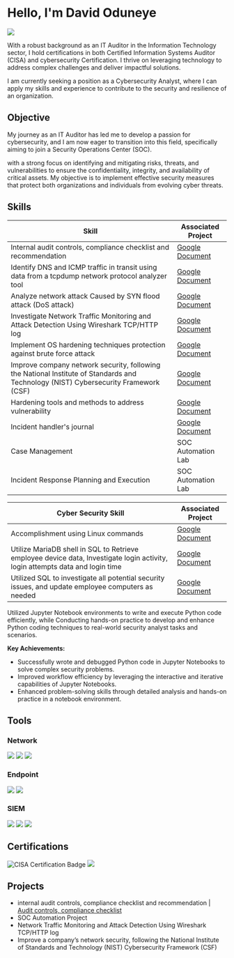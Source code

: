 # Hello, I'm David Oduneye

<a href="https://linkedin.com/in/davidoduneye/"><img src="https://img.shields.io/badge/-LinkedIn-0072b1?&style=for-the-badge&logo=linkedin&logoColor=white" /></a>

With a robust background as an IT Auditor in the Information Technology sector, I hold certifications in both Certified Information Systems Auditor (CISA) and cybersecurity Certification. 
I thrive on leveraging technology to address complex challenges and deliver impactful solutions.

I am currently seeking a position as a Cybersecurity Analyst, where I can apply my skills and experience to contribute to the security and resilience of an organization.

## Objective

My journey as an IT Auditor has led me to develop a passion for cybersecurity, and I am now eager to transition into this field, specifically aiming to join a Security Operations Center (SOC).

with a strong focus on identifying and mitigating risks, threats, and vulnerabilities to ensure the confidentiality, integrity, and availability of critical assets. My objective is to implement effective security measures that protect both organizations and individuals from evolving cyber threats.

## Skills


| Skill                                         | Associated Project         |
|-----------------------------------------------|----------------------------|
| Internal audit controls, compliance checklist and recommendation | <a href="http://docs.google.com/document/d/1DURRgH-OB7h9z0TQXE4d9blGVWhxHHtdMjVqP7mBukA/edit?usp=sharing" target="_blank">Google Document</a>|
| Identify DNS and ICMP traffic in transit using data from a tcpdump network protocol analyzer tool | <a href="http://docs.google.com/document/d/1OAq6_wSzoEV_ZvXXGZcoGugSpZQPmU7h6qNRzLz-VYQ/edit?usp=sharing" target="_blank">Google Document</a>|
| Analyze network attack Caused by SYN flood attack (DoS attack) | <a href="http://docs.google.com/document/d/1-zYcnspaFoxZ1NkcLwQDvSmAqu_M4x3uwvbuNM8f4E4/edit?usp=sharing" target="_blank">Google Document</a>|
| Investigate Network Traffic Monitoring and Attack Detection Using Wireshark TCP/HTTP log | <a href="http://docs.google.com/document/d/1-zYcnspaFoxZ1NkcLwQDvSmAqu_M4x3uwvbuNM8f4E4/edit?usp=sharing" target="_blank">Google Document</a>|
| Implement OS hardening techniques protection against brute force attack        | <a href="http://docs.google.com/document/d/1zdhsEIVB4p4gS9OW8pfoQ0_UYDXVby_3ilKq_ZXX3qE/edit?usp=sharing" target="_blank">Google Document</a>|
Improve company network security, following the National Institute of Standards and Technology (NIST) Cybersecurity Framework (CSF) | <a href="http://docs.google.com/document/d/1z8hj6w12k9z-EFN4hx9EAY2TF8Y6mgWctsGuPrkzamA/edit?usp=sharing" target="_blank">Google Document</a>|
| Hardening tools and methods to address vulnerability | <a href="http://docs.google.com/document/d/1PSkGs5Q-S0KSqjvVlMPLPY_esdNfUWXsqwhziV5Fn7Y/edit?usp=sharing" target="_blank">Google Document</a>|
| Incident handler's journal | <a href="https://docs.google.com/document/d/12GD-quDf0ErRIJd1Xd3EMHXJYHcqbgcvaBkQlDUEdIo/edit?usp=sharing" target="_blank">Google Document</a>|
| Case Management                  | SOC Automation Lab|
| Incident Response Planning and Execution | SOC Automation Lab|




| Cyber Security Skill                                         | Associated Project         |
|-----------------------------------------------|----------------------------|
| Accomplishment using  Linux commands | <a href="http://docs.google.com/document/d/1e1swcTTNLrS_T_0EMSGG9UZ05bxnxOvR5aMBj2ukWFc/edit?usp=sharing" target="_blank">Google Document</a>|
| Utilize MariaDB shell in SQL to Retrieve employee device data, Investigate login activity, login attempts data and login time | <a href="http://docs.google.com/document/d/1E4oNpZ6EtYlndDVt1EmvK-49MMTP8RHmQuhIFYDGDAs/edit?usp=sharing" target="_blank">Google Document</a>|
Utilized SQL to investigate all potential security issues, and update employee computers as needed | <a href="https://docs.google.com/document/d/1nmWMe7jYNwoaDw9zSx-ERzVcjXPC7ijHARuhzxenuEw/edit?usp=sharing" target="_blank">Google Document</a>|
Utilized Jupyter Notebook environments to write and execute Python code efficiently, while Conducting hands-on practice to develop and enhance Python coding techniques to real-world security analyst tasks and scenarios.



**Key Achievements:**
- Successfully wrote and debugged Python code in Jupyter Notebooks to solve complex security problems.
- Improved workflow efficiency by leveraging the interactive and iterative capabilities of Jupyter Notebooks.
- Enhanced problem-solving skills through detailed analysis and hands-on practice in a notebook environment.



## Tools


### Network
<div>
    <img src="https://img.shields.io/badge/-Wireshark-1679A7?&style=for-the-badge&logo=Wireshark&logoColor=white" />
    <img src="https://img.shields.io/badge/-Suricata-EF3B2D?&style=for-the-badge&logo=Suricata&logoColor=white" />
    <img src="https://img.shields.io/badge/-Zeek-777BB4?&style=for-the-badge&logo=Zeek&logoColor=white" />
</div>

### Endpoint
<div>
    <img src="https://img.shields.io/badge/-Microsoft_Defender_for_Endpoint-00A4EF?&style=for-the-badge&logo=Microsoft&logoColor=white" />
    <img src="https://img.shields.io/badge/-Velociraptor-4B275F?&style=for-the-badge&logo=Velociraptor&logoColor=white" />
</div>

### SIEM
<div>
    <img src="https://img.shields.io/badge/-Chronicle-4285F4?&style=for-the-badge&logo=Google&logoColor=white" />
    <img src="https://img.shields.io/badge/-Splunk-000000?&style=for-the-badge&logo=Splunk&logoColor=white" />
    <img src="https://img.shields.io/badge/-Elastic-005571?&style=for-the-badge&logo=Elastic&logoColor=white" />
</div>

## Certifications

<div>
<img src="https://img.shields.io/badge/-CISA-FF5733?style=for-the-badge&logo=ISACA&logoColor=white" alt="CISA Certification Badge" />
<img src="https://img.shields.io/badge/-Security%2B-FF0000?&style=for-the-badge&logo=CompTIA&logoColor=white" />    

</div>

## Projects
- internal audit controls, compliance checklist and recommendation | <a href="https://github.com/Davidoad/Project/blob/main/README.md" target="_blank">Audit controls, compliance checklist</a> 
- SOC Automation Project
- Network Traffic Monitoring and Attack Detection Using Wireshark TCP/HTTP log
- Improve a company’s network security, following the National Institute of Standards and Technology (NIST) Cybersecurity Framework (CSF)
